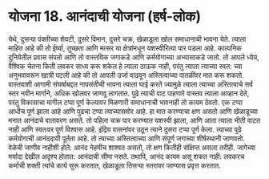 # योजना 18. आनंदाची योजना (हर्ष-लोक)

येथे, दुसऱ्या पंक्तीच्या शेवटी, दुसरे विमान, दुसरे चक्र, खेळाडूला खोल समाधानाची भावना येते. त्याला माहित आहे की तो ईर्ष्या, तुच्छता आणि मत्सर या क्षेत्रांमधून यशस्वीरित्या पार पडला आहे. काल्पनिक दुनियेतील प्रवास संपतो आणि तो वास्तविक जगाकडे आणि कर्मयोगाच्या अभ्यासाकडे जातो. तो आपले ध्येय, वैश्विक चेतना किती लवकर साध्य करू शकेल हे त्याला ठाऊक नाही, परंतु त्याला त्याच्या स्वत: च्या अनुभवावरून खात्री पटली आहे की तो आपली उर्जा वाढवून अस्तित्वाच्या पातळींवर मात करू शकतो. वास्तवाशी आगामी संघर्षाबद्दल नापसंतीची भावना त्याला घाई करते ज्यामुळे त्याला त्याच्या अस्तित्वाचे सर्व स्तर नवीन मार्गाने, अधिक खोलवर जाणवू लागतात. पुढे त्याची वाट पाहणारे वास्तव त्याला आव्हान देते, परंतु विकासाचा मागील टप्पा पूर्ण केल्यावर मिळणारी समाधानाची भावनाही तो कायम ठेवतो. एक टप्पा आधीच पूर्ण झाला आहे आणि पुढचा टप्पा त्याच्यासमोर आहे. हा मात करण्याचा क्षण असतो आणि खेळाडूच्या मनात आनंदाचे वातावरण असते. तो पहिला चक्र पार करण्यात यशस्वी झाला, आणि आता त्याला भीती वाटत नाही आणि स्वतःवर पूर्ण विश्वास आहे. इंद्रिय वासनांवर उठून त्याने दुसरा टप्पा पूर्ण केला. त्याच्या पुढे कर्मयोगाची आनंददायी पूर्तता आहे. तो त्याच्या अस्तित्वाच्या आणि संपूर्ण जगाच्या शीर्षस्थानी जाणवतो. वेळेची जाणीव नाहीशी होते: आनंद नेहमीच शाश्वत असतो, तो क्षण कितीही संक्षिप्त असला तरीही. जागेच्या मर्यादा देखील अदृश्य होतात: आनंदाची सीमा नसते. तथापि, आनंद कायम असू शकत नाही: लवकरच कर्माची शक्ती त्यांचे कार्य सुरू करतात, खेळाडूला तिसऱ्या स्तरावर जाण्यास प्रवृत्त करतात.
